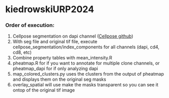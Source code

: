 # kiedrowskiURP2024

### Order of execution:
1. Cellpose segmentation on dapi channel ([Cellpose github](https://github.com/MouseLand/cellpose))    
2. With seg file and original tif file, execute cellpose_segmentation/index_components for all channels (dapi, cd4, cd8, etc)  
3. Combine property tables with mean_intensity.R  
4. pheatmap.R for if you want to annotate for multiple clone channels, or pheatmap_dapi for if only analyzing dapi    
5. map_colored_clusters.py uses the clusters from the output of pheatmap and displays them on the original seg masks  
6. overlay_spatial will use make the masks transparent so you can see it ontop of the original tif image
